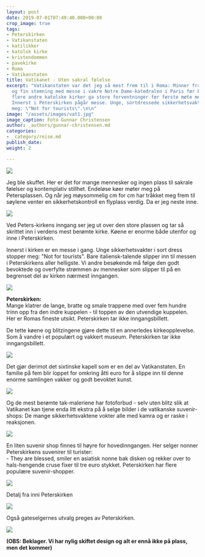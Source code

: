 ```yaml
---
layout: post
date: 2019-07-01T07:49:40.000+00:00
crop_image: true
tags:
- Peterskirken
- Vatikanstaten
- katilikker
- katolsk kirke
- kristendommen
- pavekirke
- Roma
- Vatikanstaten
title: Vatikanet - Uten sakral følelse
excerpt: "Vatikanstaten var det jeg så mest frem til i Roma: Minner fra en sakral
  og fin stemning med messe i vakre Notre Dame-katedralen i Paris før brannen, og
  flere andre katolske kirker ga store forventninger før første møte med Peterskirken.
  Innerst i Peterskirken pågår messe. Unge, sortdressede sikkerhetsvakter stopper
  meg: \"Not for tourists\".\n\n"
image: "/assets/images/vat1.jpg"
image_caption: Foto Gunnar Christensen
author: _authors/gunnar-christensen.md
categories:
- _category/reise.md
publish_date: 
weight: 2

---
```

![](https://www.helping.no/vat9.jpg)

Jeg ble skuffet. Her er det for mange mennesker og ingen plass til sakrale følelser og kontemplativ stillhet. Endeløse køer møter meg på Petersplassen. Og når jeg møysommelig cm for cm har tråkket meg frem til søylene venter en sikkerhetskontroll en flyplass verdig. Da er jeg neste inne.

![](http://www.helping.no/vati2.jpg)

Ved Peters-kirkens inngang ser jeg ut over den store plassen og tar så skrittet inn i verdens mest berømte kirke. Køene er enorme både utenfor og inne i Peterskirken.

Innerst i kirken er en messe i gang. Unge sikkerhetsvakter i sort dress stopper meg: "Not for tourists". Bare italiensk-talende slipper inn til messen i Peterskirkens aller helligste. Vi andre besøkende må følge den godt bevoktede og overfylte strømmen av mennesker som slipper til på en begrenset del av kirken nærmest inngangen.

![](https://www.helping.no/vat.jpg)

**Peterskirken:**  
Mange klatrer de lange, bratte og smale trappene med over fem hundre trinn opp fra den indre kuppelen - til toppen av den utvendige kuppelen. Her er Romas fineste utsikt. Peterskirken tar ikke inngangsbillett.

De tette køene og blitzingene gjøre dette til en annerledes kirkeopplevelse. Som å vandre i et populært og vakkert museum. Peterskirken tar ikke inngangsbillett.

![](http://www.helping.no/peterspl.jpg)

Det gjør derimot det sixtinske kapell som er en del av Vatikanstaten. En familie på fem blir loppet for omkring åtti euro for å slippe inn til denne enorme samlingen vakker og godt bevoktet kunst.

![](http://www.helping.no/vat4.jpg)

Og de mest berømte tak-maleriene har fotoforbud - selv uten blitz slik at Vatikanet kan tjene enda litt ekstra på å selge bilder i de vatikanske suvenir-shops: De mange sikkerhetsvaktene vokter alle med kamra og er raske i reaksjonen.

![](http://www.helping.no/vat2.jpg)

En liten suvenir shop finnes til høyre for hovedinngangen. Her selger nonner Peterskirkens suvenirer til turister:  
\- They are blessed, smiler en asiatisk nonne bak disken og rekker over to hals-hengende cruse fixer til tre euro stykket. Peterskirken har flere populære suvenir-shopper.

![](https://www.helping.no/vati2.jpg)

Detalj fra inni Peterskirken

![](http://www.helping.no/vat7.jpg)

Også gateselgernes utvalg preges av Peterskirken.

![](http://www.helping.no/roma4.jpg)

**(OBS: Beklager. Vi har nylig skiftet design og alt er ennå ikke på plass, men det kommer)**